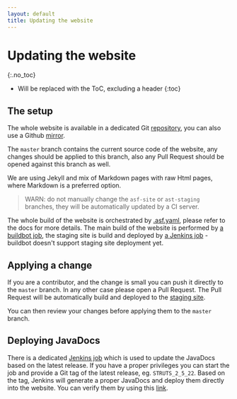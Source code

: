 ```yaml
---
layout: default
title: Updating the website
---
```


# Updating the website
{:.no_toc}

* Will be replaced with the ToC, excluding a header
{:toc}

## The setup

The whole website is available in a dedicated Git [repository](https://gitbox.apache.org/repos/asf?p=struts-site.git), 
you can also use a Github [mirror](https://github.com/apache/struts-site).

The `master` branch contains the current source code of the website, any changes should be applied to this branch, 
also any Pull Request should be opened against this branch as well.

We are using Jekyll and mix of Markdown pages with raw Html pages, where Markdown is a preferred option.

> WARN: do not manually change the `asf-site` or `ast-staging` branches, they will be automatically updated
> by a CI server. 

The whole build of the website is orchestrated by [.asf.yaml](http://s.apache.org/asfyaml), please refer to the docs
for more details. The main build of the website is performed by [a buildbot job](https://ci2.apache.org/#/builders/7),
the staging site is build and deployed by 
[a Jenkins job](https://ci-builds.apache.org/job/Struts/job/Struts-staged-site/) - buildbot doesn't support staging site deployment yet.  

## Applying a change

If you are a contributor, and the change is small you can push it directly to the `master` branch. In any other case
please open a Pull Request. The Pull Request will be automatically build and deployed to the [staging site](https://struts.staged.apache.org/).

You can then review your changes before applying them to the `master` branch.

## Deploying JavaDocs

There is a dedicated [Jenkins job](https://ci-builds.apache.org/job/Struts/job/Struts-site-javadocs/) which is
used to update the JavaDocs based on the latest release. If you have a proper privileges you can start the job
and provide a Git tag of the latest release, eg. `STRUTS_2_5_22`. Based on the tag, Jenkins will generate a proper
JavaDocs and deploy them directly into the website. You can verify them by using this [link](https://struts.staged.apache.org/maven/struts2-core/apidocs/index.html).
  